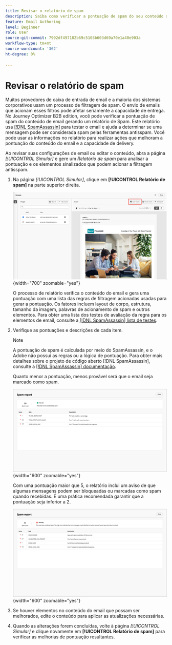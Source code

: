 ```yaml
---
title: Revisar o relatório de spam
description: Saiba como verificar a pontuação de spam do seu conteúdo de email em um relatório de spam dedicado que prevê se os ISPs ou provedores de caixa de correio o considerariam como spam ou não.
feature: Email Authoring
level: Beginner
role: User
source-git-commit: 7992df497182b69c5103b603d69a70e1a40e903a
workflow-type: tm+mt
source-wordcount: '362'
ht-degree: 0%

---
```


# Revisar o relatório de spam

Muitos provedores de caixa de entrada de email e a maioria dos sistemas corporativos usam um processo de filtragem de spam. O envio de emails que acionam esses filtros pode afetar seriamente a capacidade de entrega. No Journey Optimizer B2B edition, você pode verificar a pontuação de spam do conteúdo de email gerando um relatório de Spam. Este relatório usa [[!DNL SpamAssassin]](https://spamassassin.apache.org/) para testar o email e ajuda a determinar se uma mensagem pode ser considerada spam pelas ferramentas antisspam. Você pode usar as informações no relatório para realizar ações que melhoram a pontuação do conteúdo do email e a capacidade de delivery.

Ao revisar suas configurações de email ou editar o conteúdo, abra a página _[!UICONTROL Simular]_ e gere um _Relatório de spam_ para analisar a pontuação e os elementos sinalizados que podem acionar a filtragem antisspam.

1. Na página _[!UICONTROL Simular]_, clique em **[!UICONTROL Relatório de spam]** na parte superior direita.

   ![Botão do relatório de spam](./assets/email-spam-report-button.png){width="700" zoomable="yes"}

   O processo de relatório verifica o conteúdo do email e gera uma pontuação com uma lista das regras de filtragem acionadas usadas para gerar a pontuação. Os fatores incluem layout de corpo, estrutura, tamanho da imagem, palavras de acionamento de spam e outros elementos. Para obter uma lista dos testes de avaliação da regra para os elementos de email, consulte a [[!DNL SpamAssassin] lista de testes](https://spamassassin.apache.org/old/tests_3_0_x.html).

1. Verifique as pontuações e descrições de cada item.

   >[!NOTE]
   >
   >A pontuação de spam é calculada por meio do SpamAssassin, e o Adobe não possui as regras ou a lógica de pontuação. Para obter mais detalhes sobre o projeto de código aberto [!DNL SpamAssassin], consulte a [[!DNL SpamAssassin] documentação](https://cwiki.apache.org/confluence/display/SPAMASSASSIN/).

   Quanto menor a pontuação, menos provável será que o email seja marcado como spam.

   ![Pontuação positiva do relatório de spam](./assets/email-spam-report-positive.png){width="600" zoomable="yes"}

   Com uma pontuação maior que 5, o relatório inclui um aviso de que algumas mensagens podem ser bloqueadas ou marcadas como spam quando recebidas. É uma prática recomendada garantir que a pontuação seja inferior a 2.

   ![Pontuação negativa do relatório de spam](./assets/email-spam-report-negative.png){width="600" zoomable="yes"}

1. Se houver elementos no conteúdo do email que possam ser melhorados, edite o conteúdo para aplicar as atualizações necessárias.

1. Quando as alterações forem concluídas, volte à página _[!UICONTROL Simular]_ e clique novamente em **[!UICONTROL Relatório de spam]** para verificar as melhorias de pontuação resultantes.




